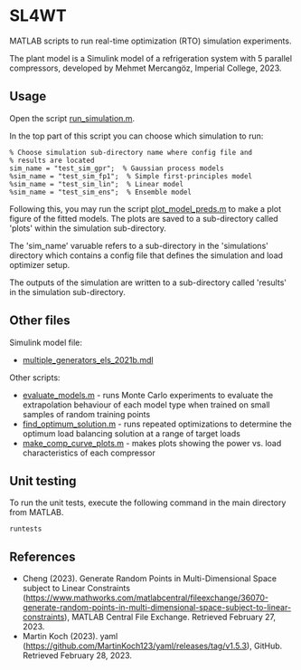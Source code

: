 # SL4WT

MATLAB scripts to run real-time optimization (RTO) simulation experiments.

The plant model is a Simulink model of a refrigeration system with 5 parallel compressors, developed by Mehmet Mercangöz, 
Imperial College, 2023.


## Usage

Open the script [run_simulation.m](run_simulation.m).

In the top part of this script you can choose which simulation to run:
```lang-matlab
% Choose simulation sub-directory name where config file and
% results are located
sim_name = "test_sim_gpr";  % Gaussian process models
%sim_name = "test_sim_fp1";  % Simple first-principles model
%sim_name = "test_sim_lin";  % Linear model
%sim_name = "test_sim_ens";  % Ensemble model
```

Following this, you may run the script [plot_model_preds.m](plot_model_preds.m) to make a plot figure of the fitted models.
The plots are saved to a sub-directory called 'plots' within the simulation sub-directory.

The 'sim_name' varuable refers to a sub-directory in the 'simulations' directory which contains a config file that defines the 
simulation and load optimizer setup.

The outputs of the simulation are written to a sub-directory called 'results' in the simulation sub-directory.


## Other files

Simulink model file:
 - [multiple_generators_els_2021b.mdl](multiple_generators_els_2021b.mdl)

Other scripts:
 - [evaluate_models.m](evaluate_models.m) - runs Monte Carlo experiments to evaluate the extrapolation behaviour of each 
   model type when trained on small samples of random training points
 - [find_optimum_solution.m](find_optimum_solution.m) - runs repeated optimizations to determine the optimum load balancing 
   solution at a range of target loads
 - [make_comp_curve_plots.m](make_comp_curve_plots.m) - makes plots showing the power vs. load characteristics of each compressor
 
 
## Unit testing
 
To run the unit tests, execute the following command in the main directory from MATLAB.
```lang-matlab
runtests
```

## References

 - Cheng (2023). Generate Random Points in Multi-Dimensional Space subject to Linear Constraints 
   (https://www.mathworks.com/matlabcentral/fileexchange/36070-generate-random-points-in-multi-dimensional-space-subject-to-linear-constraints), 
   MATLAB Central File Exchange. Retrieved February 27, 2023.
 - Martin Koch (2023). yaml (https://github.com/MartinKoch123/yaml/releases/tag/v1.5.3), GitHub. Retrieved February 28, 2023.
